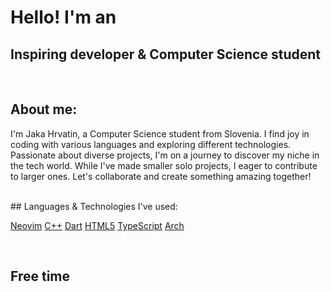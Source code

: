 # Hello! I'm an

## Inspiring developer & Computer Science student
</br>

## About me:

I'm Jaka Hrvatin, a Computer Science student from Slovenia. I find joy in coding with various languages and exploring different technologies. Passionate about diverse projects, I'm on a journey to discover my niche in the tech world. While I've made smaller solo projects, I eager to contribute to larger ones. Let's collaborate and create something amazing together! 

</br>
## Languages & Technologies I've used:

[Neovim](https://img.shields.io/badge/NeoVim-%2357A143.svg?&style=for-the-badge&logo=neovim&logoColor=white)
[C++](https://img.shields.io/badge/c++-%2300599C.svg?style=for-the-badge&logo=c%2B%2B&logoColor=white)
[Dart](https://img.shields.io/badge/dart-%230175C2.svg?style=for-the-badge&logo=dart&logoColor=white)
[HTML5](https://img.shields.io/badge/html5-%23E34F26.svg?style=for-the-badge&logo=html5&logoColor=white)
[TypeScript](https://img.shields.io/badge/typescript-%23007ACC.svg?style=for-the-badge&logo=typescript&logoColor=white)
[Arch](https://img.shields.io/badge/Arch%20Linux-1793D1?logo=arch-linux&logoColor=fff&style=for-the-badge)

</br>

## Free time 




